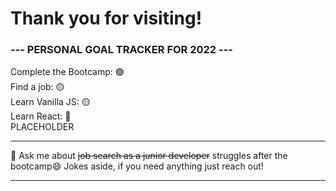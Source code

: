 # Thank you for visiting!
### --- PERSONAL GOAL TRACKER FOR 2022 ---    

Complete the Bootcamp: :green_circle:    
Find a job: :yellow_circle:    
Learn Vanilla JS: :yellow_circle:    
Learn React: :red_circle:    
PLACEHOLDER

---------------------------------------------------------------------------------------------------------------

💬 Ask me about ~~job search as a junior developer~~ struggles after the bootcamp😄 
Jokes aside, if you need anything just reach out!

---------------------------------------------------------------------------------------------------------------
<!--
**Ziggy1192/Ziggy1192** is a ✨ _special_ ✨ repository because its `README.md` (this file) appears on your GitHub profile.

Here are some ideas to get you started:

- 🔭 I’m currently working on ...
- 🌱 I’m currently learning ...
- 👯 I’m looking to collaborate on ...
- 🤔 I’m looking for help with ...
- 💬 Ask me about ...
- 📫 How to reach me: ...
- 😄 Pronouns: ...
- ⚡ Fun fact: ...
-->
